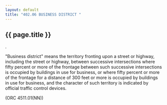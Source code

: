 ```yaml
---
layout: default 
title: "402.06 BUSINESS DISTRICT "
---
```


{{ page.title }}
----------------

.

"Business district" means the territory fronting upon a street or
highway, including the street or highway, between successive
intersections where fifty percent or more of the frontage between such
successive intersections is occupied by buildings in use for business,
or where fifty percent or more of the frontage for a distance of 300
feet or more is occupied by buildings in use for business, and the
character of such territory is indicated by official traffic control
devices.

(ORC 4511.01(NN))
